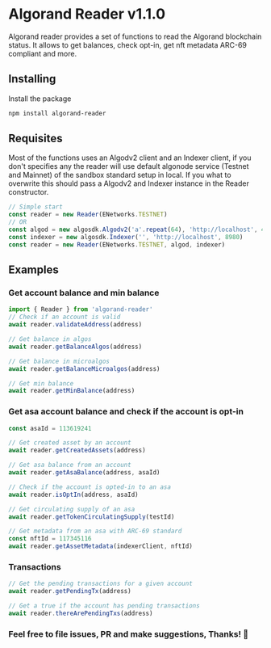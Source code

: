# Algorand Reader v1.1.0

Algorand reader provides a set of functions to read the Algorand blockchain status.
It allows to get balances, check opt-in, get nft metadata ARC-69 compliant and more.

## Installing

Install the package

```bash
npm install algorand-reader
```

## Requisites

Most of the functions uses an Algodv2 client and an Indexer client, if you don't specifies any the reader will use default algonode service (Testnet and Mainnet)
of the sandbox standard setup in local.
If you what to overwrite this should pass a Algodv2 and Indexer instance in the Reader constructor.

```javascript
// Simple start
const reader = new Reader(ENetworks.TESTNET)
// OR
const algod = new algosdk.Algodv2('a'.repeat(64), 'http://localhost', 4001)
const indexer = new algosdk.Indexer('', 'http://localhost', 8980)
const reader = new Reader(ENetworks.TESTNET, algod, indexer)
```

## Examples

### Get account balance and min balance

```javascript
import { Reader } from 'algorand-reader'
// Check if an account is valid
await reader.validateAddress(address)

// Get balance in algos
await reader.getBalanceAlgos(address)

// Get balance in microalgos
await reader.getBalanceMicroalgos(address)

// Get min balance
await reader.getMinBalance(address)
```

### Get asa account balance and check if the account is opt-in

```javascript
const asaId = 113619241

// Get created asset by an account
await reader.getCreatedAssets(address)

// Get asa balance from an account
await reader.getAsaBalance(address, asaId)

// Check if the account is opted-in to an asa
await reader.isOptIn(address, asaId)

// Get circulating supply of an asa
await reader.getTokenCirculatingSupply(testId)

// Get metadata from an asa with ARC-69 standard
const nftId = 117345116
await reader.getAssetMetadata(indexerClient, nftId)
```

### Transactions

```javascript
// Get the pending transactions for a given account
await reader.getPendingTx(address)

// Get a true if the account has pending transactions
await reader.thereArePendingTxs(address)
```

### Feel free to file issues, PR and make suggestions, Thanks! 🚀
